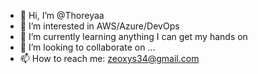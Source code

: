 - 👋 Hi, I’m @Thoreyaa
- 👀 I’m interested in AWS/Azure/DevOps
- 🌱 I’m currently learning anything I can get my hands on
- 💞️ I’m looking to collaborate on ...
- 📫 How to reach me: zeoxys34@gmail.com

<!---
Thoreyaa/Thoreyaa is a ✨ special ✨ repository because its `README.md` (this file) appears on your GitHub profile.
You can click the Preview link to take a look at your changes.
--->
